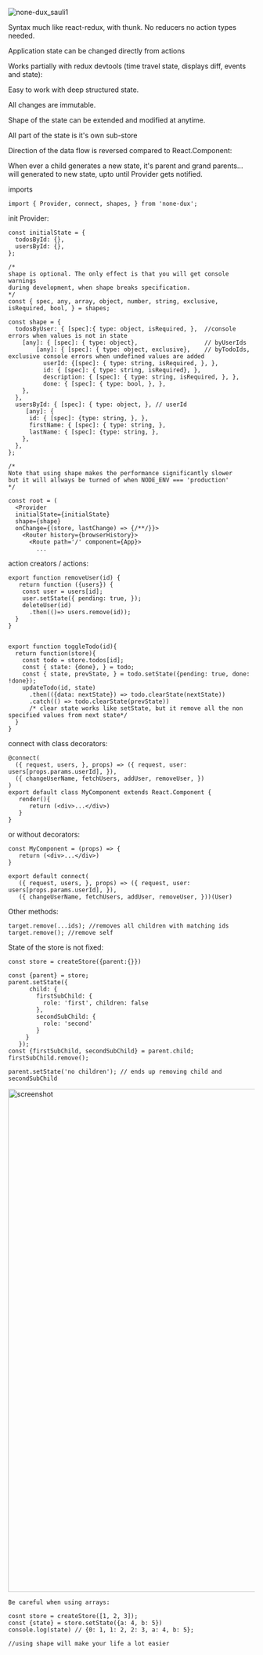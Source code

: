 
![none-dux_sauli1](https://cloud.githubusercontent.com/assets/11061511/26650375/de9cf298-4651-11e7-9af2-b71a51db3e95.jpg)

Syntax much like react-redux, with thunk.
No reducers no action types needed.

Application state can be changed directly from actions 

Works partially with redux devtools (time travel state, displays diff, events and state):

Easy to work with deep structured state.

All changes are immutable.

Shape of the state can be extended and modified at anytime.  

All part of the state is it's own sub-store

Direction of the data flow is reversed compared to React.Component: 

When ever a child generates a new state, it's parent and grand parents... will generated to new state, upto until Provider gets notified.

imports
```
import { Provider, connect, shapes, } from 'none-dux';
```

init Provider:
```
const initialState = {
  todosById: {},
  usersById: {},
};

/*
shape is optional. The only effect is that you will get console warnings 
during development, when shape breaks specification.
*/
const { spec, any, array, object, number, string, exclusive, isRequired, bool, } = shapes;

const shape = {
  todosByUser: { [spec]:{ type: object, isRequired, },  //console errors when values is not in state
    [any]: { [spec]: { type: object},                   // byUserIds 
        [any]: { [spec]: { type: object, exclusive},    // byTodoIds, exclusive console errors when undefined values are added
          userId: {[spec]: { type: string, isRequired, }, },
          id: { [spec]: { type: string, isRequired}, },
          description: { [spec]: { type: string, isRequired, }, },
          done: { [spec]: { type: bool, }, },
    },
  },
  usersById: { [spec]: { type: object, }, // userId
     [any]: {
      id: { [spec]: {type: string, }, },
      firstName: { [spec]: { type: string, },
      lastName: { [spec]: {type: string, },     
    },
  },
};

/*
Note that using shape makes the performance significantly slower 
but it will allways be turned of when NODE_ENV === 'production'
*/

const root = (
  <Provider 
  initialState={initialState} 
  shape={shape} 
  onChange={(store, lastChange) => {/**/}}>
    <Router history={browserHistory}>
      <Route path='/' component={App}>
        ...

```

action creators / actions:
```
export function removeUser(id) {
   return function ({users}) {
    const user = users[id];
    user.setState({ pending: true, });
    deleteUser(id)
      .then(()=> users.remove(id)); 
  }
}


export function toggleTodo(id){
  return function(store){
    const todo = store.todos[id];
    const { state: {done}, } = todo;
    const { state, prevState, } = todo.setState({pending: true, done: !done});
    updateTodo(id, state)
      .then(({data: nextState}) => todo.clearState(nextState))
      .catch(() => todo.clearState(prevState))
      /* clear state works like setState, but it remove all the non specified values from next state*/
  }
}
```

connect with class decorators:
```
@connect(
  ({ request, users, }, props) => ({ request, user: users[props.params.userId], }),
  ({ changeUserName, fetchUsers, addUser, removeUser, })
)
export default class MyComponent extends React.Component {
   render(){
      return (<div>...</div>)
   }
}
```
or without decorators:
```
const MyComponent = (props) => {
   return (<div>...</div>) 
}

export default connect(
   ({ request, users, }, props) => ({ request, user: users[props.params.userId], }),
   ({ changeUserName, fetchUsers, addUser, removeUser, }))(User)
```

Other methods:
```
target.remove(...ids); //removes all children with matching ids
target.remove(); //remove self
```

State of the store is not fixed:

```
const store = createStore({parent:{}})

const {parent} = store;
parent.setState({
      child: {
        firstSubChild: {
          role: 'first', children: false
        },
        secondSubChild: {
          role: 'second'
        }
     }
   });
const {firstSubChild, secondSubChild} = parent.child;
firstSubChild.remove(); 

parent.setState('no children'); // ends up removing child and secondSubChild
```

<img width="1025" alt="screenshot" src="https://cloud.githubusercontent.com/assets/11061511/26591980/0a8fe422-4568-11e7-93cc-1d083640a6ca.png">



```
Be careful when using arrays:

cosnt store = createStore([1, 2, 3]);
const {state} = store.setState({a: 4, b: 5})
console.log(state) // {0: 1, 1: 2, 2: 3, a: 4, b: 5};

//using shape will make your life a lot easier
```
